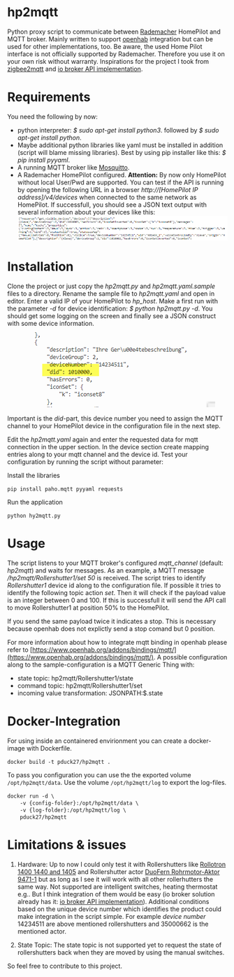 # hp2mqtt

Python proxy script to communicate between [Rademacher](www.rademacher.de) HomePilot and MQTT broker. Mainly written to support [openhab](https://www.openhab.org/) integration but can be used for other implementations, too.
Be aware, the used Home Pilot interface is not officially supported by Rademacher. Therefore you use it on your own risk without warranty.
Inspirations for the project I took from [zigbee2mqtt](https://github.com/koenkk/zigbee2mqtt) and [io broker API implementation](https://github.com/homecineplexx/ioBroker.homepilot20).

# Requirements
You need the following by now:
 - python interpreter: *$ sudo apt-get  install  python3*. followed by *$ sudo apt-get  install python*.
 - Maybe additional python libraries like yaml must be installed in addition (script will blame missing libraries). Best by using pip installer like this: *$ pip install pyyaml*.
 - A running MQTT broker like [Mosquitto](https://mosquitto.org/).
 - A Rademacher HomePilot configured. **Attention:** By now only HomePilot without local User/Pwd are supported. You can test if the API is running by opening the following URL in a browser *http://[HomePilot IP address]/v4/devices* when connected to the same network as HomePilot. If successfull, you should see a JSON text output with several information about your devices like this:
 ![device api call](/readme_images/device_api_call.png)


# Installation
Clone the project or just copy the *hp2mqtt.py* and *hp2mqtt.yaml.sample* files to a directory.  Rename the sample file to *hp2mqtt.yaml* and open in editor. Enter a valid IP of your HomePilot to *hp_host*. Make a first run with the parameter *-d* for device identification: *$ python hp2mqtt.py -d*. You should get some logging on the screen and finally see a JSON construct with some device information.
![device log output](/readme_images/device_log.png)

Important is the *did*-part, this device number you need to assign the MQTT channel to your HomePilot device in the configuration file in the next step.

Edit the *hp2mqtt.yaml* again and enter the requested data for mqtt connection in the upper section. In the device section create mapping entries along to your mqtt channel and the device id.
Test your configuration by running the script without parameter:

Install the libraries
```shell script
pip install paho.mqtt pyyaml requests
```
Run the application
```shell script
python hy2mqtt.py
```

# Usage
The script listens to your MQTT broker's configured *mqtt_channel* (default: *hp2mqtt*) and waits for messages.
As an example, a MQTT message */hp2mqtt/Rollershutter1/set 50* is received. The script tries to identify *Rollershutter1* device id along to the configuration file. If possible it tries to identify the following topic action *set*. Then it will check if the payload value is an integer between 0 and 100. If this is successfull it will send the API call to move Rollershutter1 at position 50% to the HomePilot.

If you send the same payload twice it indicates a stop. This is necessary because openhab does not explictly send a stop comand but 0 position. 

For more information about how to integrate mqtt binding in openhab please refer to [https://www.openhab.org/addons/bindings/mqtt/](https://www.openhab.org/addons/bindings/mqtt/). 
A possible configuration along to the sample-configuration is a MQTT Generic Thing with: 
 - state topic: hp2mqtt/Rollershutter1/state
 - command topic: hp2mqtt/Rollershutter1/set
 - incoming value transformation: JSONPATH:$.state

# Docker-Integration
For using inside an containered envirionment you can create a docker-image with Dockerfile. 
```shell script
docker build -t pduck27/hp2mqtt .
```
To pass you configuration you can use the the exported volume `/opt/hp2mqtt/data`. Use the volume `/opt/hp2mqtt/log` to export the log-files.
```shell script
docker run -d \ 
    -v {config-folder}:/opt/hp2mqtt/data \
    -v {log-folder}:/opt/hp2mqtt/log \ 
    pduck27/hp2mqtt 
```

# Limitations & issues
1. Hardware: Up to now I could only test it with Rollershutters like [Rollotron 1400 1440 and 1405](https://www.rademacher.de/smart-home/produkte/rollotron-standard-duofern-1400-1440-1405?productID=14234511) and Rollershutter actor [DuoFern Rohrmotor-Aktor 9471-1](https://www.rademacher.de/smart-home/produkte/rohrmotor-aktor-9471-1?productID=35140662) but as long as I see it will work with all other rollerhutters the same way. Not supported are intelligent switches, heating thermostat e.g.. 
But I think integration of them would be easy (io broker solution already has it:  [io broker API implementation](https://github.com/homecineplexx/ioBroker.homepilot20)). Additional conditions based on the unique  device number which identifies the product could make integration in the script simple. For example *device number* 14234511 are above mentioned rollershutters and 35000662 is the mentioned actor. 

2. State Topic: The state topic is not supported yet to request the state of rollershutters back when they are moved by using the manual switches.

So feel free to contribute to this project.

